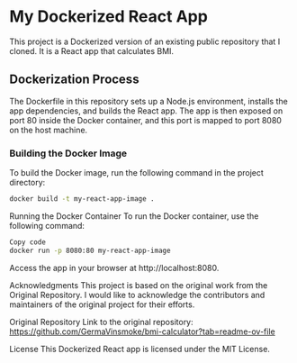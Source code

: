# My Dockerized React App

This project is a Dockerized version of an existing public repository that I cloned. It is a React app that calculates BMI.

## Dockerization Process

The Dockerfile in this repository sets up a Node.js environment, installs the app dependencies, and builds the React app. The app is then exposed on port 80 inside the Docker container, and this port is mapped to port 8080 on the host machine.

### Building the Docker Image

To build the Docker image, run the following command in the project directory:

```bash
docker build -t my-react-app-image .
```
Running the Docker Container
To run the Docker container, use the following command:

```bash
Copy code
docker run -p 8080:80 my-react-app-image
```
Access the app in your browser at http://localhost:8080.

Acknowledgments
This project is based on the original work from the Original Repository. I would like to acknowledge the contributors and maintainers of the original project for their efforts.

Original Repository
Link to the original repository: https://github.com/GermaVinsmoke/bmi-calculator?tab=readme-ov-file

License
This Dockerized React app is licensed under the MIT License.






